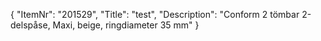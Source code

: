 {
  "ItemNr": "201529",
  "Title": "test",
  "Description": "Conform 2 tömbar 2-delspåse, Maxi, beige, ringdiameter 35 mm"
}